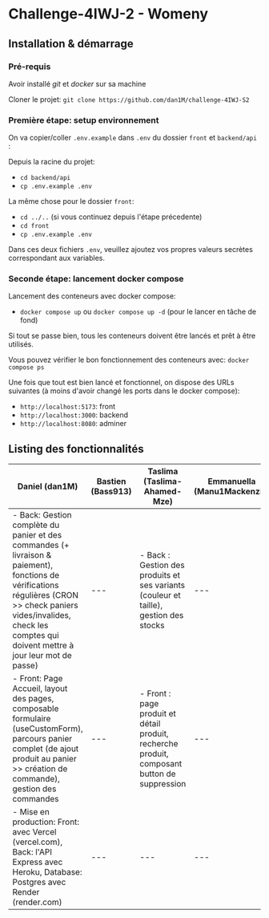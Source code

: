 # Challenge-4IWJ-2 - Womeny

## Installation & démarrage

### Pré-requis

Avoir installé *git* et *docker* sur sa machine 

Cloner le projet: `git clone https://github.com/dan1M/challenge-4IWJ-S2`

### Première étape: setup environnement
On va copier/coller `.env.example` dans `.env` du dossier `front` et `backend/api` : 

Depuis la racine du projet:
- `cd backend/api`
- `cp .env.example .env`

La même chose pour le dossier `front`:
- `cd ../..` (si vous continuez depuis l'étape précedente)
- `cd front`
- `cp .env.example .env`

Dans ces deux fichiers `.env`, veuillez ajoutez vos propres valeurs secrètes correspondant aux variables.

### Seconde étape: lancement docker compose
Lancement des conteneurs avec docker compose:
- `docker compose up` ou `docker compose up -d` (pour le lancer en tâche de fond)

Si tout se passe bien, tous les conteneurs doivent être lancés et prêt à être utilisés.

Vous pouvez vérifier le bon fonctionnement des conteneurs avec: `docker compose ps`

Une fois que tout est bien lancé et fonctionnel, on dispose des URLs suivantes (à moins d'avoir changé les ports dans le docker compose):
- `http://localhost:5173`: front
- `http://localhost:3000`: backend
- `http://localhost:8080`: adminer

## Listing des fonctionnalités

| Daniel (dan1M) | Bastien (Bass913) | Taslima (Taslima-Ahamed-Mze) | Emmanuella (Manu1Mackenzii) |
| --- | --- | --- | --- |
| - Back: Gestion complète du panier et des commandes (+ livraison & paiement), fonctions de vérifications régulières (CRON >> check paniers vides/invalides, check les comptes qui doivent mettre à jour leur mot de passe)  | --- | - Back : Gestion des produits et ses variants (couleur et taille), gestion des stocks | --- |
| - Front: Page Accueil, layout des pages,  composable formulaire (useCustomForm), parcours panier complet (de ajout produit au panier >> création de commande), gestion des commandes | --- | - Front : page produit et détail produit, recherche produit, composant button de suppression | --- |
| - Mise en production: Front: avec Vercel (vercel.com), Back: l'API Express avec Heroku, Database: Postgres avec Render (render.com) | --- | --- | --- |

